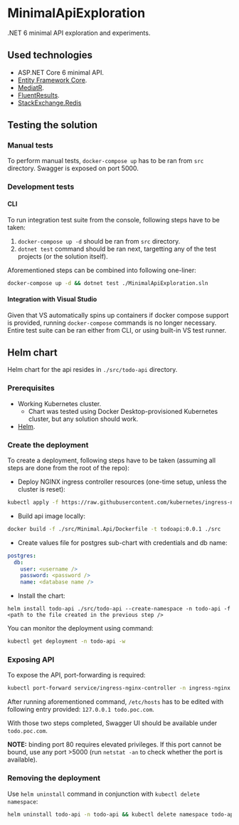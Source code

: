# MinimalApiExploration

.NET 6 minimal API exploration and experiments.

## Used technologies

- ASP.NET Core 6 minimal API.
- [Entity Framework Core](https://github.com/dotnet/efcore).
- [MediatR](https://github.com/jbogard/MediatR).
- [FluentResults](https://github.com/altmann/FluentResults).
- [StackExchange.Redis](https://github.com/StackExchange/StackExchange.Redis)

## Testing the solution

### Manual tests

To perform manual tests, `docker-compose up` has to be ran
from `src` directory. Swagger is exposed on port 5000.

### Development tests

#### CLI

To run integration test suite from the console,
following steps have to be taken:

1. `docker-compose up -d` should be ran from `src` directory.
2. `dotnet test` command should be ran next,
targetting any of the test projects (or the solution itself).

Aforementioned steps can be combined into following one-liner:

```bash
docker-compose up -d && dotnet test ./MinimalApiExploration.sln
```

#### Integration with Visual Studio

Given that VS automatically spins up containers
if docker compose support is provided, running `docker-compose`
commands is no longer necessary. Entire test suite can be ran
either from CLI, or using built-in VS test runner.

## Helm chart

Helm chart for the api resides in `./src/todo-api` directory.

### Prerequisites

- Working Kubernetes cluster.
  - Chart was tested using Docker Desktop-provisioned Kubernetes cluster,
    but any solution should work.
- [Helm](https://helm.sh/).

### Create the deployment

To create a deployment, following steps have to be taken
(assuming all steps are done from the root of the repo):

- Deploy NGINX ingress controller resources (one-time setup,
unless the cluster is reset):

```bash
kubectl apply -f https://raw.githubusercontent.com/kubernetes/ingress-nginx/controller-v1.2.0/deploy/static/provider/cloud/deploy.yaml
```

- Build api image locally:

```bash
docker build -f ./src/Minimal.Api/Dockerfile -t todoapi:0.0.1 ./src
```

- Create values file for postgres sub-chart with credentials and db name:

```yaml
postgres:
  db:
    user: <username />
    password: <password />
    name: <database name />
```

- Install the chart:

```
helm install todo-api ./src/todo-api --create-namespace -n todo-api -f <path to the file created in the previous step />
```

You can monitor the deployment using command:

```bash
kubectl get deployment -n todo-api -w
```

### Exposing API

To expose the API, port-forwarding is required:

```bash
kubectl port-forward service/ingress-nginx-controller -n ingress-nginx 80:80
```

After running aforementioned command, `/etc/hosts` has to be edited with following entry provided:
`127.0.0.1 todo.poc.com`.

With those two steps completed, Swagger UI should be available under `todo.poc.com`.

**NOTE:** binding port 80 requires elevated privileges. If this port cannot be bound,
use any port >5000 (run `netstat -an` to check whether the port is available).

### Removing the deployment

Use `helm uninstall` command in conjunction with `kubectl delete namespace`:

```bash
helm uninstall todo-api -n todo-api && kubectl delete namespace todo-api
```
